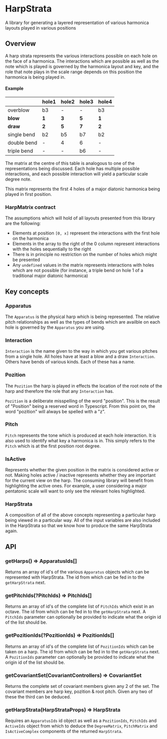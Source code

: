 # HarpStrata

A library for generating a layered representation of various harmonica layouts played in various positions

## Overview

A harp strata represents the various interactions possible on each hole on the face of a harmonica. The interactions which are possible as well as the note which is played is governed by the harmonica layout and key, and the role that note plays in the scale range depends on this position the harmonica is being played in.

#### Example

|             | hole1 | hole2 | hole3 | hole4 |
| ----------- | ----- | ----- | ----- | ----- |
| overblow    | b3    | -     | -     | b3    |
| **blow**    | **1** | **3** | **5** | **1** |
| **draw**    | **2** | **5** | **7** | **2** |
| single bend | b2    | b5    | b7    | b2    |
| double bend | -     | 4     | 6     | -     |
| triple bend | -     | -     | b6    | -     |

The matrix at the centre of this table is analogous to one of the representations being discussed. Each hole has multiple possible interactions, and each possible interaction will yield a particular scale degree note.

This matrix represents the first 4 holes of a major diatonic harmonica being played in first position.

### HarpMatrix contract

The assumptions which will hold of all layouts presented from this library are the following:

- Elements at position `[0, x]` represent the interactions with the first hole on the harmonica
- Elements in the array to the right of the 0 column represent interactions with the holes sequentially to the right
- There is in principle no restriction on the number of holes which might be presented
- Any `undefined` values in the matrix represents interactions with holes which are not possible (for instance, a triple bend on hole 1 of a traditional major diatonic harmonica)

## Key concepts

### Apparatus

The `Apparatus` is the physical harp which is being represented. The relative pitch relationships as well as the types of bends which are availble on each hole is governed by the `Apparatus` you are using.

### Interaction

`Interaction` is the name given to the way in which you get various pitches from a single hole. All holes have at least a blow and a draw `Interaction`. Others have bends of various kinds. Each of these has a name.

### Pozition

The `Pozition` the harp is played in effects the location of the root note of the harp and therefore the role that any `Interaction` has.

`Pozition` is a deliberate misspelling of the word "position". This is the result of "Position" being a reserved word in Typescript. From this point on, the word "pozition" will always be spelled with a "z".

### Pitch

`Pitch` represents the tone which is produced at each hole interaction. It is also used to identify what key a harmonica is in. This simply refers to the `Pitch` which is at the first position root degree.

### IsActive

Represents whether the given position in the matrix is considered active or not. Making holes active / inactive represents whether they are important for the current view on the harp. The consuming library will benefit from highlighting the active ones. For example, a user considering a major pentatonic scale will want to only see the relevant holes highlighted.

### HarpStrata

A composition of all of the above concepts representing a particular harp being viewed in a particular way. All of the input variables are also included in the HarpStrata so that we know how to produce the same HarpStrata again.

## API

### getHarps() => ApparatusIds[]

Returns an array of id's of the various `Apparatus` objects which can be represented with HarpStrata. The id from which can be fed in to the `getHarpStrata` next.

### getPitchIds(?PitchIds) => PitchIds[]

Returns an array of id's of the complete list of `PitchIds` which exist in an octave. The id from which can be fed in to the `getHarpStrata` next. A `PitchIds` parameter can optionally be provided to indicate what the origin id of the list should be.

### getPozitionIds(?PozitionIds) => PozitionIds[]

Returns an array of id's of the complete list of `PozitionIds` which can be taken on a harp. The id from which can be fed in to the `getHarpStrata` next. A `PozitionIds` parameter can optionally be provided to indicate what the origin id of the list should be.

### getCovariantSet(CovariantControllers) => CovariantSet

Returns the complete set of covariant members given any 2 of the set. The covariant members are harp key, pozition & root pitch. Given any two of these the third can be deduced.

### getHarpStrata(HarpStrataProps) => HarpStrata

Requires an `ApparatusIds` id object as well as a `PozitionIds`, `PitchIds` and `ActiveIds` object from which to deduce the `DegreeMatrix`, `PitchMatrix` and `IsActiveComplex` components of the returned `HarpStrata`.
